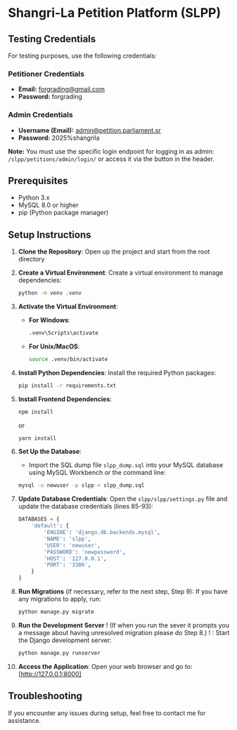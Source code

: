 # Shangri-La Petition Platform (SLPP)

## Testing Credentials
For testing purposes, use the following credentials:

### Petitioner Credentials
- **Email:** forgrading@gmail.com
- **Password:** forgrading

### Admin Credentials
- **Username (Email):** admin@petition.parliament.sr
- **Password:** 2025%shangrila

**Note:** You must use the specific login endpoint for logging in as admin: `/slpp/petitions/admin/login/` or access it via the button in the header.

## Prerequisites
- Python 3.x
- MySQL 8.0 or higher
- pip (Python package manager)

## Setup Instructions

1. **Clone the Repository**:
   Open up the project and start from the root directory

2. **Create a Virtual Environment**:
   Create a virtual environment to manage dependencies:
   ```bash
   python -m venv .venv
   ```

3. **Activate the Virtual Environment**:
   - **For Windows**:
     ```bash
     .venv\Scripts\activate
     ```
   - **For Unix/MacOS**:
     ```bash
     source .venv/bin/activate
     ```

4. **Install Python Dependencies**:
   Install the required Python packages:
   ```bash
   pip install -r requirements.txt
   ```

5. **Install Frontend Dependencies**:
   ```bash
   npm install
   ```
   or
   ```bash
   yarn install
   ```

6. **Set Up the Database**:
   - Import the SQL dump file `slpp_dump.sql` into your MySQL database using MySQL Workbench or the command line:
   ```bash
   mysql -u newuser -p slpp < slpp_dump.sql
   ```

7. **Update Database Credentials**:
   Open the `slpp/slpp/settings.py` file and update the database credentials (lines 85-93):
   ```python
   DATABASES = {
       'default': {
           'ENGINE': 'django.db.backends.mysql',
           'NAME': 'slpp',  
           'USER': 'newuser', 
           'PASSWORD': 'newpassword', 
           'HOST': '127.0.0.1', 
           'PORT': '3306', 
       }
   }
   ```

8. **Run Migrations** (if necessary, refer to the next step, Step 9):
   If you have any migrations to apply, run:
   ```bash
   python manage.py migrate
   ```

9. **Run the Development Server** 
    ! (If when you run the sever it prompts you a message about having
    unresolved migration please do Step 8.) ! :
   Start the Django development server:
   ```bash
   python manage.py runserver
   ```

10. **Access the Application**:
    Open your web browser and go to: [http://127.0.0.1:8000]

## Troubleshooting
If you encounter any issues during setup, feel free to contact me for assistance.